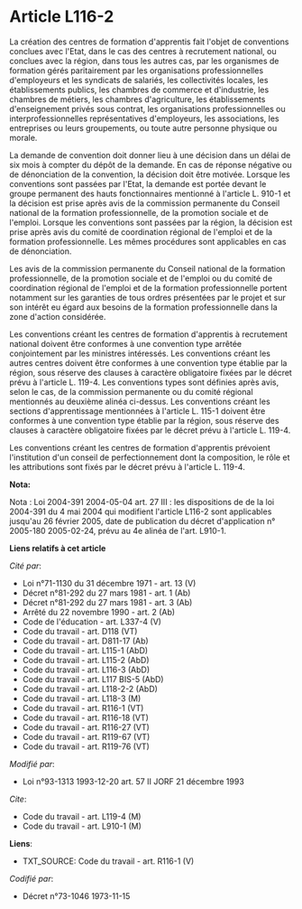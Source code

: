 # Article L116-2

La création des centres de formation d'apprentis fait l'objet de conventions conclues avec l'Etat, dans le cas des centres à
recrutement national, ou conclues avec la région, dans tous les autres cas, par les organismes de formation gérés
paritairement par les organisations professionnelles d'employeurs et les syndicats de salariés, les collectivités locales,
les établissements publics, les chambres de commerce et d'industrie, les chambres de métiers, les chambres d'agriculture, les
établissements d'enseignement privés sous contrat, les organisations professionnelles ou interprofessionnelles
représentatives d'employeurs, les associations, les entreprises ou leurs groupements, ou toute autre personne physique ou
morale.

La demande de convention doit donner lieu à une décision dans un délai de six mois à compter du dépôt de la demande. En cas
de réponse négative ou de dénonciation de la convention, la décision doit être motivée. Lorsque les conventions sont passées
par l'Etat, la demande est portée devant le groupe permanent des hauts fonctionnaires mentionné à l'article L. 910-1 et la
décision est prise après avis de la commission permanente du Conseil national de la formation professionnelle, de la
promotion sociale et de l'emploi. Lorsque les conventions sont passées par la région, la décision est prise après avis du
comité de coordination régional de l'emploi et de la formation professionnelle. Les mêmes procédures sont applicables en cas
de dénonciation.

Les avis de la commission permanente du Conseil national de la formation professionnelle, de la promotion sociale et de
l'emploi ou du comité de coordination régional de l'emploi et de la formation professionnelle portent notamment sur les
garanties de tous ordres présentées par le projet et sur son intérêt eu égard aux besoins de la formation professionnelle
dans la zone d'action considérée.

Les conventions créant les centres de formation d'apprentis à recrutement national doivent être conformes à une convention
type arrêtée conjointement par les ministres intéressés. Les conventions créant les autres centres doivent être conformes à
une convention type établie par la région, sous réserve des clauses à caractère obligatoire fixées par le décret prévu à
l'article L. 119-4. Les conventions types sont définies après avis, selon le cas, de la commission permanente ou du comité
régional mentionnés au deuxième alinéa ci-dessus. Les conventions créant les sections d'apprentissage mentionnées à l'article
L. 115-1 doivent être conformes à une convention type établie par la région, sous réserve des clauses à caractère obligatoire
fixées par le décret prévu à l'article L. 119-4.

Les conventions créant les centres de formation d'apprentis prévoient l'institution d'un conseil de perfectionnement dont la
composition, le rôle et les attributions sont fixés par le décret prévu à l'article L. 119-4.

**Nota:**

Nota : Loi 2004-391 2004-05-04 art. 27 III : les dispositions de de la loi 2004-391 du 4 mai 2004 qui modifient l'article
L116-2 sont applicables jusqu'au 26 février 2005, date de publication du décret d'application n° 2005-180 2005-02-24, prévu
au 4e alinéa de l'art. L910-1.

**Liens relatifs à cet article**

_Cité par_:

  - Loi n°71-1130 du 31 décembre 1971 - art. 13 (V)
  - Décret n°81-292 du 27 mars 1981 - art. 1 (Ab)
  - Décret n°81-292 du 27 mars 1981 - art. 3 (Ab)
  - Arrêté du 22 novembre 1990 - art. 2 (Ab)
  - Code de l'éducation - art. L337-4 (V)
  - Code du travail - art. D118 (VT)
  - Code du travail - art. D811-17 (Ab)
  - Code du travail - art. L115-1 (AbD)
  - Code du travail - art. L115-2 (AbD)
  - Code du travail - art. L116-3 (AbD)
  - Code du travail - art. L117 BIS-5 (AbD)
  - Code du travail - art. L118-2-2 (AbD)
  - Code du travail - art. L118-3 (M)
  - Code du travail - art. R116-1 (VT)
  - Code du travail - art. R116-18 (VT)
  - Code du travail - art. R116-27 (VT)
  - Code du travail - art. R119-67 (VT)
  - Code du travail - art. R119-76 (VT)

_Modifié par_:

  - Loi n°93-1313 1993-12-20 art. 57 II JORF 21 décembre 1993

_Cite_:

  - Code du travail - art. L119-4 (M)
  - Code du travail - art. L910-1 (M)

**Liens**:

  - TXT_SOURCE: Code du travail - art. R116-1 (V)

_Codifié par_:

  - Décret n°73-1046 1973-11-15
